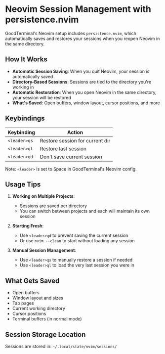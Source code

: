 # Neovim Session Management with persistence.nvim

GoodTerminal's Neovim setup includes `persistence.nvim`, which automatically saves and restores your sessions when you reopen Neovim in the same directory.

## How It Works

- **Automatic Session Saving**: When you quit Neovim, your session is automatically saved
- **Directory-Based Sessions**: Sessions are tied to the directory you're working in
- **Automatic Restoration**: When you open Neovim in the same directory, your session will be restored
- **What's Saved**: Open buffers, window layout, cursor positions, and more

## Keybindings

| Keybinding   | Action                           |
|--------------|----------------------------------|
| `<leader>qs` | Restore session for current dir  |
| `<leader>ql` | Restore last session             |
| `<leader>qd` | Don't save current session       |

Note: `<leader>` is set to Space in GoodTerminal's Neovim config.

## Usage Tips

1. **Working on Multiple Projects**:
   - Sessions are saved per directory
   - You can switch between projects and each will maintain its own session

2. **Starting Fresh**:
   - Use `<leader>qd` to prevent saving the current session
   - Or use `nvim --clean` to start without loading any session

3. **Manual Session Management**:
   - Use `<leader>qs` to manually restore a session if needed
   - Use `<leader>ql` to load the very last session you were in

## What Gets Saved

- Open buffers
- Window layout and sizes
- Tab pages
- Current working directory
- Cursor positions
- Terminal buffers (in normal mode)

## Session Storage Location

Sessions are stored in: `~/.local/state/nvim/sessions/`